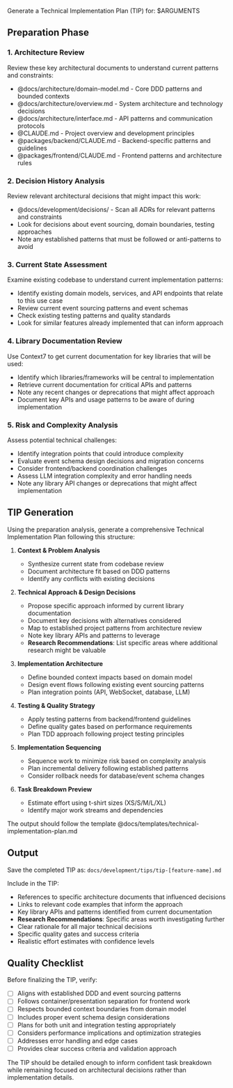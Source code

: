 Generate a Technical Implementation Plan (TIP) for: $ARGUMENTS

## Preparation Phase

### 1. Architecture Review
Review these key architectural documents to understand current patterns and constraints:
- @docs/architecture/domain-model.md - Core DDD patterns and bounded contexts
- @docs/architecture/overview.md - System architecture and technology decisions
- @docs/architecture/interface.md - API patterns and communication protocols
- @CLAUDE.md - Project overview and development principles
- @packages/backend/CLAUDE.md - Backend-specific patterns and guidelines
- @packages/frontend/CLAUDE.md - Frontend patterns and architecture rules

### 2. Decision History Analysis
Review relevant architectural decisions that might impact this work:
- @docs/development/decisions/ - Scan all ADRs for relevant patterns and constraints
- Look for decisions about event sourcing, domain boundaries, testing approaches
- Note any established patterns that must be followed or anti-patterns to avoid

### 3. Current State Assessment
Examine existing codebase to understand current implementation patterns:
- Identify existing domain models, services, and API endpoints that relate to this use case
- Review current event sourcing patterns and event schemas
- Check existing testing patterns and quality standards
- Look for similar features already implemented that can inform approach

### 4. Library Documentation Review
Use Context7 to get current documentation for key libraries that will be used:
- Identify which libraries/frameworks will be central to implementation
- Retrieve current documentation for critical APIs and patterns
- Note any recent changes or deprecations that might affect approach
- Document key APIs and usage patterns to be aware of during implementation

### 5. Risk and Complexity Analysis
Assess potential technical challenges:
- Identify integration points that could introduce complexity
- Evaluate event schema design decisions and migration concerns
- Consider frontend/backend coordination challenges
- Assess LLM integration complexity and error handling needs
- Note any library API changes or deprecations that might affect implementation

## TIP Generation

Using the preparation analysis, generate a comprehensive Technical Implementation Plan following this structure:

1. **Context & Problem Analysis**
   - Synthesize current state from codebase review
   - Document architecture fit based on DDD patterns
   - Identify any conflicts with existing decisions

2. **Technical Approach & Design Decisions**
   - Propose specific approach informed by current library documentation
   - Document key decisions with alternatives considered
   - Map to established project patterns from architecture review
   - Note key library APIs and patterns to leverage
   - **Research Recommendations**: List specific areas where additional research might be valuable

3. **Implementation Architecture**
   - Define bounded context impacts based on domain model
   - Design event flows following existing event sourcing patterns
   - Plan integration points (API, WebSocket, database, LLM)

4. **Testing & Quality Strategy**
   - Apply testing patterns from backend/frontend guidelines
   - Define quality gates based on performance requirements
   - Plan TDD approach following project testing principles

5. **Implementation Sequencing**
   - Sequence work to minimize risk based on complexity analysis
   - Plan incremental delivery following established patterns
   - Consider rollback needs for database/event schema changes

6. **Task Breakdown Preview**
   - Estimate effort using t-shirt sizes (XS/S/M/L/XL)
   - Identify major work streams and dependencies

The output should follow the template @docs/templates/technical-implementation-plan.md

## Output

Save the completed TIP as: `docs/development/tips/tip-[feature-name].md`

Include in the TIP:
- References to specific architecture documents that influenced decisions
- Links to relevant code examples that inform the approach
- Key library APIs and patterns identified from current documentation
- **Research Recommendations**: Specific areas worth investigating further
- Clear rationale for all major technical decisions
- Specific quality gates and success criteria
- Realistic effort estimates with confidence levels

## Quality Checklist

Before finalizing the TIP, verify:
- [ ] Aligns with established DDD and event sourcing patterns
- [ ] Follows container/presentation separation for frontend work
- [ ] Respects bounded context boundaries from domain model
- [ ] Includes proper event schema design considerations
- [ ] Plans for both unit and integration testing appropriately
- [ ] Considers performance implications and optimization strategies
- [ ] Addresses error handling and edge cases
- [ ] Provides clear success criteria and validation approach

The TIP should be detailed enough to inform confident task breakdown while remaining focused on architectural decisions rather than implementation details.
